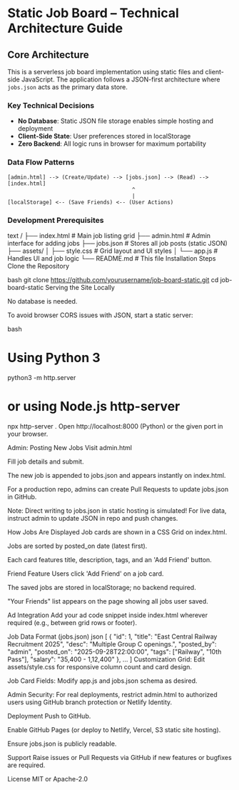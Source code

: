 # Static Job Board – Technical Architecture Guide

## Core Architecture
This is a serverless job board implementation using static files and client-side JavaScript. The application follows a JSON-first architecture where `jobs.json` acts as the primary data store.

### Key Technical Decisions
- **No Database**: Static JSON file storage enables simple hosting and deployment
- **Client-Side State**: User preferences stored in localStorage
- **Zero Backend**: All logic runs in browser for maximum portability

### Data Flow Patterns
```
[admin.html] --> (Create/Update) --> [jobs.json] --> (Read) --> [index.html]
                                       ^
                                       |
[localStorage] <-- (Save Friends) <-- (User Actions)
```

### Development Prerequisites
text
/
├── index.html           # Main job listing grid
├── admin.html           # Admin interface for adding jobs
├── jobs.json            # Stores all job posts (static JSON)
├── assets/
│   ├── style.css        # Grid layout and UI styles
│   └── app.js           # Handles UI and job logic
└── README.md            # This file
Installation Steps
Clone the Repository

bash
git clone https://github.com/yourusername/job-board-static.git
cd job-board-static
Serving the Site Locally

No database is needed.

To avoid browser CORS issues with JSON, start a static server:

bash
# Using Python 3
python3 -m http.server
# or using Node.js http-server
npx http-server .
Open http://localhost:8000 (Python) or the given port in your browser.

Admin: Posting New Jobs
Visit admin.html

Fill job details and submit.

The new job is appended to jobs.json and appears instantly on index.html.

For a production repo, admins can create Pull Requests to update jobs.json in GitHub.

Note: Direct writing to jobs.json in static hosting is simulated! For live data, instruct admin to update JSON in repo and push changes.

How Jobs Are Displayed
Job cards are shown in a CSS Grid on index.html.

Jobs are sorted by posted_on date (latest first).

Each card features title, description, tags, and an 'Add Friend' button.

Friend Feature
Users click 'Add Friend' on a job card.

The saved jobs are stored in localStorage; no backend required.

"Your Friends" list appears on the page showing all jobs user saved.

Ad Integration
Add your ad code snippet inside index.html wherever required (e.g., between grid rows or footer).

Job Data Format (jobs.json)
json
[
  {
    "id": 1,
    "title": "East Central Railway Recruitment 2025",
    "desc": "Multiple Group C openings.",
    "posted_by": "admin",
    "posted_on": "2025-09-28T22:00:00",
    "tags": ["Railway", "10th Pass"],
    "salary": "35,400 - 1,12,400"
  },
  ...
]
Customization
Grid: Edit assets/style.css for responsive column count and card design.

Job Card Fields: Modify app.js and jobs.json schema as desired.

Admin Security: For real deployments, restrict admin.html to authorized users using GitHub branch protection or Netlify Identity.

Deployment
Push to GitHub.

Enable GitHub Pages (or deploy to Netlify, Vercel, S3 static site hosting).

Ensure jobs.json is publicly readable.

Support
Raise issues or Pull Requests via GitHub if new features or bugfixes are required.

License
MIT or Apache-2.0